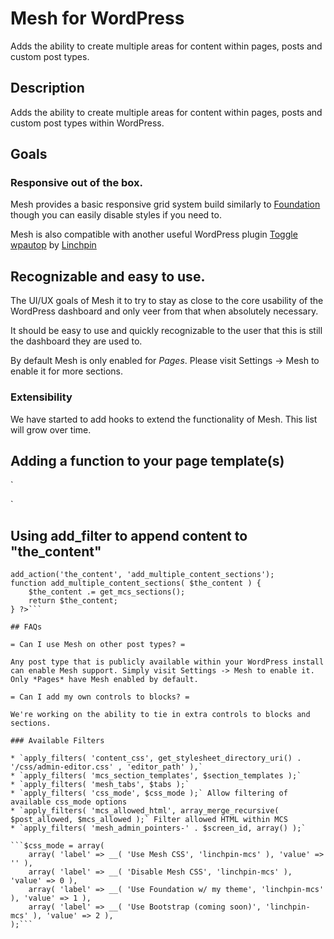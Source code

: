 # Mesh for WordPress

Adds the ability to create multiple areas for content within pages, posts and custom post types.

## Description

Adds the ability to create multiple areas for content within pages, posts and custom post types within WordPress.

## Goals

### Responsive out of the box.

Mesh provides a basic responsive grid system build similarly to [Foundation](http://foundation.zurb.com) though you can easily disable styles if you need to.

Mesh is also compatible with another useful WordPress plugin [Toggle wpautop](https://wordpress.org/plugins/toggle-wpautop/) by [Linchpin](https://linchpin.agency)

## Recognizable and easy to use.

The UI/UX goals of Mesh it to try to stay as close to the core usability of the WordPress dashboard and only veer from that when absolutely necessary.

It should be easy to use and quickly recognizable to the user that this is still the dashboard they are used to.

By default Mesh is only enabled for *Pages*. Please visit Settings -> Mesh to enable it for more sections.

### Extensibility

We have started to add hooks to extend the functionality of Mesh. This list will grow over time.

## Adding a function to your page template(s)

`<?php if ( function_exists( 'mcs_display_sections' ) ) : ?>
 	<?php mcs_display_sections(); ?>
 <?php endif; ?>`
 
## Using add_filter to append content to "the_content"

```<?php
add_action('the_content', 'add_multiple_content_sections');
function add_multiple_content_sections( $the_content ) {
    $the_content .= get_mcs_sections();
    return $the_content;
} ?>```

## FAQs

= Can I use Mesh on other post types? =

Any post type that is publicly available within your WordPress install can enable Mesh support. Simply visit Settings -> Mesh to enable it.  Only *Pages* have Mesh enabled by default.

= Can I add my own controls to blocks? =

We're working on the ability to tie in extra controls to blocks and sections.

### Available Filters

* `apply_filters( 'content_css', get_stylesheet_directory_uri() . '/css/admin-editor.css' , 'editor_path' ),`
* `apply_filters( 'mcs_section_templates', $section_templates );`
* `apply_filters( 'mesh_tabs', $tabs );`
* `apply_filters( 'css_mode', $css_mode );` Allow filtering of available css_mode options
* `apply_filters( 'mcs_allowed_html', array_merge_recursive( $post_allowed, $mcs_allowed );` Filter allowed HTML within MCS
* `apply_filters( 'mesh_admin_pointers-' . $screen_id, array() );`

```$css_mode = array(
    array( 'label' => __( 'Use Mesh CSS', 'linchpin-mcs' ), 'value' => '' ),
    array( 'label' => __( 'Disable Mesh CSS', 'linchpin-mcs' ), 'value' => 0 ),
    array( 'label' => __( 'Use Foundation w/ my theme', 'linchpin-mcs' ), 'value' => 1 ),
    array( 'label' => __( 'Use Bootstrap (coming soon)', 'linchpin-mcs' ), 'value' => 2 ),
);```